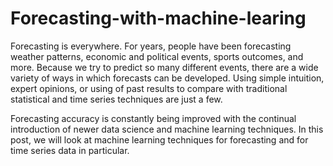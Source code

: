 # Forecasting-with-machine-learing

Forecasting is everywhere. For years, people have been forecasting weather patterns, economic and political events, sports outcomes, and more. Because we try to predict so many different events, there are a wide variety of ways in which forecasts can be developed. Using simple intuition, expert opinions, or using of past results to compare with traditional statistical and time series techniques are just a few.

Forecasting accuracy is constantly being improved with the continual introduction of newer data science and machine learning techniques. In this post, we will look at machine learning techniques for forecasting and for time series data in particular.
